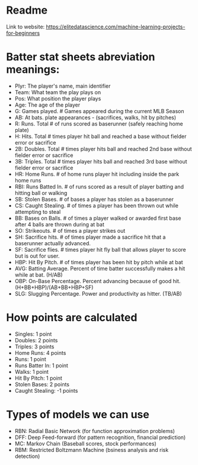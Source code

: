 # Readme
Link to website: https://elitedatascience.com/machine-learning-projects-for-beginners

# Batter stat sheets abreviation meanings:

- Plyr:	The player's name, main identifier
- Team:	What team the play plays on
- Pos:	What position the player plays
- Age:	The age of the player
- G:	Games played. # Games appeared during the current MLB Season
- AB:	At bats. plate appearances - (sacrifices, walks, hit by pitches)
- R:	Runs. Total # of runs scored as baserunner (safely reaching home plate)
- H:	Hits. Total # times player hit ball and reached a base without fielder error or sacrifice
- 2B:	Doubles. Total # times player hits ball and reached 2nd base without fielder error or sacrifice
- 3B:	Triples. Total # times player hits ball and reached 3rd base without fielder error or sacrifice
- HR:	Home Runs. # of home runs player hit including inside the park home runs
- RBI:	Runs Batted In. # of runs scored as a result of player batting and hitting ball or walking
- SB:	Stolen Bases. # of bases a player has stolen as a baserunner
- CS:	Caught Stealing. # of times a player has been thrown out while attempting to steal
- BB:	Bases on Balls. # of times a player walked or awarded first base after 4 balls are thrown during at bat
- SO:	Strikeouts. # of times a player strikes out
- SH:	Sacrifice hits. # of times player made a sacrifice hit that a baserunner actually advanced.
- SF:	Sacrifice flies. # times player hit fly ball that allows player to score but is out for user.
- HBP:	Hit By Pitch. # of times player has been hit by pitch while at bat
- AVG:	Batting Average. Percent of time batter successfully makes a hit while at bat. (H/AB)
- OBP:	On-Base Percentage. Percent advancing because of good hit. (H+BB+HBP)/(AB+BB+HBP+SF)
- SLG:	Slugging Percentage. Power and productivity as hitter. (TB/AB)

# How points are calculated
- Singles: 1 point
- Doubles: 2 points
- Triples: 3 points
- Home Runs: 4 points
- Runs: 1 point
- Runs Batter In: 1 point
- Walks: 1 point
- Hit By Pitch: 1 point
- Stolen Bases: 2 points
- Caught Stealing: -1 points

# Types of models we can use
- RBN:	Radial Basic Network (for function approximation problems)
- DFF:	Deep Feed-forward (for pattern recognition, financial prediction)
- MC:	Markov Chain (Baseball scores, stock performances)
- RBM:	Restricted Boltzmann Machine (bsiness analysis and risk detection)
